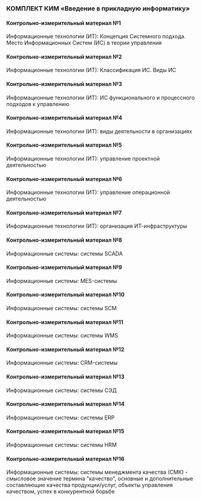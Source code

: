 ### КОМПЛЕКТ КИМ «Введение в прикладную информатику»

#### Контрольно-измерительный материал №1
Информационные технологии (ИТ):  Концепция Системного подхода.
Место Информационных Систем (ИС) в теории управления

#### Контрольно-измерительный материал №2
Информационные технологии (ИТ):  Классификация ИС.  Виды ИС

#### Контрольно-измерительный материал №3
Информационные технологии (ИТ):  ИС функционального и процессного подходов к
управлению

#### Контрольно-измерительный материал №4
Информационные технологии (ИТ):  виды деятельности в организациях

#### Контрольно-измерительный материал №5
Информационные технологии (ИТ):  управление проектной деятельностью

#### Контрольно-измерительный материал №6
Информационные технологии (ИТ):  управление операционной деятельностью

#### Контрольно-измерительный материал №7
Информационные технологии (ИТ):  организация ИТ-инфраструктуры

#### Контрольно-измерительный материал №8
Информационные системы:  системы SCADA

#### Контрольно-измерительный материал №9
Информационные системы:  MES-системы

#### Контрольно-измерительный материал №10
Информационные системы:  системы SCM

#### Контрольно-измерительный материал №11
Информационные системы:  системы WMS

#### Контрольно-измерительный материал №12
Информационные системы:  CRM-системы

#### Контрольно-измерительный материал №13
Информационные системы:  системы СЭД

#### Контрольно-измерительный материал №14
Информационные системы:  системы ERP

#### Контрольно-измерительный материал №15
Информационные системы:  системы HRM

#### Контрольно-измерительный материал №16
Информационные системы:  системы менеджмента качества (СМК) - смысловое
значение термина "качество", основные и дополнительные составляющие качества продукции/услуг, объекты управления качеством, успех в конкурентной борьбе
